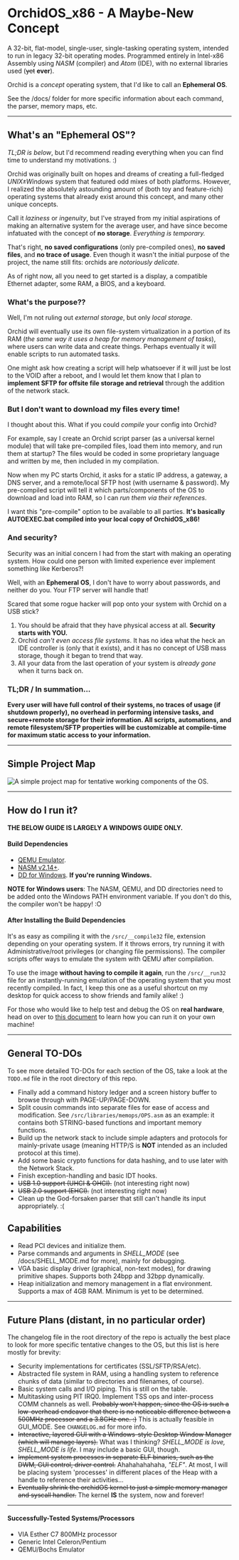 # OrchidOS_x86 - A Maybe-New Concept
A 32-bit, flat-model, single-user, single-tasking operating system, intended to run in legacy 32-bit operating modes.
Programmed entirely in Intel-x86 Assembly using _NASM_ (compiler) and _Atom_ (IDE), with no external libraries used (~~yet~~ **ever**).

Orchid is a _concept_ operating system, that I'd like to call an **Ephemeral OS**.

See the /docs/ folder for more specific information about each command, the parser, memory maps, etc.

---

## What's an "Ephemeral OS"?
_TL;DR is below_, but I'd recommend reading everything when you can find time to understand my motivations. :)

Orchid was originally built on hopes and dreams of creating a full-fledged _UNIX±Windows_ system that featured odd mixes of both platforms. However, I realized the absolutely astounding amount of (both toy and feature-rich) operating systems that already exist around this concept, and many other unique concepts.

Call it _laziness_ or _ingenuity_, but I've strayed from my initial aspirations of making an alternative system for the average user, and have since become infatuated with the concept of **no storage**. _Everything is temporary._

That's right, **no saved configurations** (only pre-compiled ones), **no saved files**, and **no trace of usage**. Even though it wasn't the initial purpose of the project, the name still fits: orchids are _notoriously delicate_.

As of right now, all you need to get started is a display, a compatible Ethernet adapter, some RAM, a BIOS, and a keyboard.

### What's the purpose??
Well, I'm not ruling out _external storage_, but only _local storage_.

Orchid will eventually use its own file-system virtualization in a portion of its RAM (_the same way it uses a heap for memory management of tasks_), where users can write data and create things. Perhaps eventually it will enable scripts to run automated tasks.

One might ask how creating a script will help whatsoever if it will just be lost to the VOID after a reboot, and I would let them know that I plan to **implement SFTP for offsite file storage and retrieval** through the addition of the network stack.

### But I don't want to download my files every time!
I thought about this. What if you could _compile_ your config into Orchid?

For example, say I create an Orchid script parser (as a universal kernel module) that will take pre-compiled files, load them into memory, and run them at startup? The files would be coded in some proprietary language and written by me, then included in my compilation.

Now when my PC starts Orchid, it asks for a static IP address, a gateway, a DNS server, and a remote/local SFTP host (with username & password). My pre-compiled script will tell it which parts/components of the OS to download and load into RAM, so I can _run them via their references_.

I want this "pre-compile" option to be available to all parties. **It's basically AUTOEXEC.bat compiled into your local copy of OrchidOS_x86!**

### And security?
Security was an initial concern I had from the start with making an operating system. How could one person with limited experience ever implement something like Kerberos?!

Well, with an **Ephemeral OS**, I don't have to worry about passwords, and neither do you. Your FTP server will handle that!

Scared that some rogue hacker will pop onto your system with Orchid on a USB stick?
1. You should be afraid that they have physical access at all. **Security starts with YOU.**
2. Orchid _can't even access file systems_. It has no idea what the heck an IDE controller is (only that it exists), and it has no concept of USB mass storage, though it began to trend that way.
3. All your data from the last operation of your system is _already gone_ when it turns back on.

### TL;DR / In summation...
**Every user will have full control of their systems, no traces of usage (if shutdown properly), no overhead in performing intensive tasks, and secure+remote storage for their information. All scripts, automations, and remote filesystem/SFTP properties will be customizable at compile-time for maximum static access to your information.**

---

## Simple Project Map
![A simple project map for tentative working components of the OS.](https://github.com/ZacharyPuhl/OrchidOS_x86/blob/master/res/misc/ORCHID_OS_LAYOUT.png "Tentative map for Orchid components.")

---

## How do I run it?
**THE BELOW GUIDE IS LARGELY A WINDOWS GUIDE ONLY.**

#### Build Dependencies
- [QEMU Emulator](https://qemu.weilnetz.de/).
- [NASM v2.14+](http://www.nasm.us/pub/nasm/releasebuilds/2.14rc0/).
- [DD for Windows](http://www.chrysocome.net/dd). **If you're running Windows.**

**NOTE for Windows users**: The NASM, QEMU, and DD directories need to be added onto the Windows PATH environment variable. If you don't do this, the compiler won't be happy! :O

#### After Installing the Build Dependencies
It's as easy as compiling it with the `/src/__compile32` file, extension depending on your operating system. If it throws errors, try running it with Administrative/root privileges (or changing file permissions). The compiler scripts offer ways to emulate the system with QEMU after compilation.

To use the image **without having to compile it again**, run the `/src/__run32` file for an instantly-running emulation of the operating system that you most recently compiled. In fact, I keep this one as a useful shortcut on my desktop for quick access to show friends and family alike! :)

For those who would like to help test and debug the OS on **real hardware**, head on over to [this document](https://github.com/ZacharyPuhl/OrchidOS_x86/blob/master/docs/BUILD_AND_RUN.md) to learn how you can run it on your own machine!

---

## General TO-DOs
To see more detailed TO-DOs for each section of the OS, take a look at the `TODO.md` file in the root directory of this repo.
- Finally add a command history ledger and a screen history buffer to browse through with PAGE-UP/PAGE-DOWN.
- Split cousin commands into separate files for ease of access and modification. See `/src/libraries/memops/OPS.asm` as an example: it contains both STRING-based functions and important memory functions.
- Build up the network stack to include simple adapters and protocols for mainly-private usage (meaning HTTP/S is **NOT** intended as an included protocol at this time).
- Add some basic crypto functions for data hashing, and to use later with the Network Stack.
- Finish exception-handling and basic IDT hooks.
- ~~USB 1.0 support (UHCI & OHCI).~~ (not interesting right now)
- ~~USB 2.0 support (EHCI).~~ (not interesting right now)
- Clean up the God-forsaken parser that still can't handle its input appropriately. :(



## Capabilities
- Read PCI devices and initialize them.
- Parse commands and arguments in _SHELL_MODE_ (see /docs/SHELL_MODE.md for more), mainly for debugging.
- VGA basic display driver (graphical, non-text modes), for drawing primitive shapes. Supports both 24bpp and 32bpp dynamically.
- Heap initialization and memory management in a flat environment. Supports a max of 4GB RAM. Minimum is yet to be determined.

---

## Future Plans (distant, in no particular order)
The changelog file in the root directory of the repo is actually the best place to look for more specific tentative changes to the OS, but this list is here mostly for brevity:
- Security implementations for certificates (SSL/SFTP/RSA/etc).
- Abstracted file system in RAM, using a handling system to reference chunks of data (similar to directories and filenames, of course).
- Basic system calls and I/O piping. This is still on the table.
- Multitasking using PIT IRQ0. Implement TSS ops and inter-process COMM channels as well. ~~Probably won't happen, since the OS is such a low-overhead endeavor that there is no noticeable difference between a 500MHz processor and a 3.8GHz one. :)~~ This is actually feasible in GUI_MODE. See `CHANGELOG.md` for more info.
- ~~Interactive, layered GUI with a Windows-style Desktop Window Manager (which will manage layers).~~ What was I thinking? _SHELL_MODE is love, SHELL_MODE is life_. I may include a basic GUI, though.
- ~~Implement system processes in separate ELF binaries, such as the DWM, GUI control, driver control.~~ Ahahahahahaha, _"ELF"_. At most, I will be placing system 'processes' in different places of the Heap with a handle to reference their activities...
- ~~Eventually shrink the orchidOS kernel to just a simple memory manager and syscall handler.~~ The kernel **IS** the system, now and forever!

---

#### Successfully-Tested Systems/Processors
- VIA Esther C7 800MHz processor
- Generic Intel Celeron/Pentium
- QEMU/Bochs Emulator
